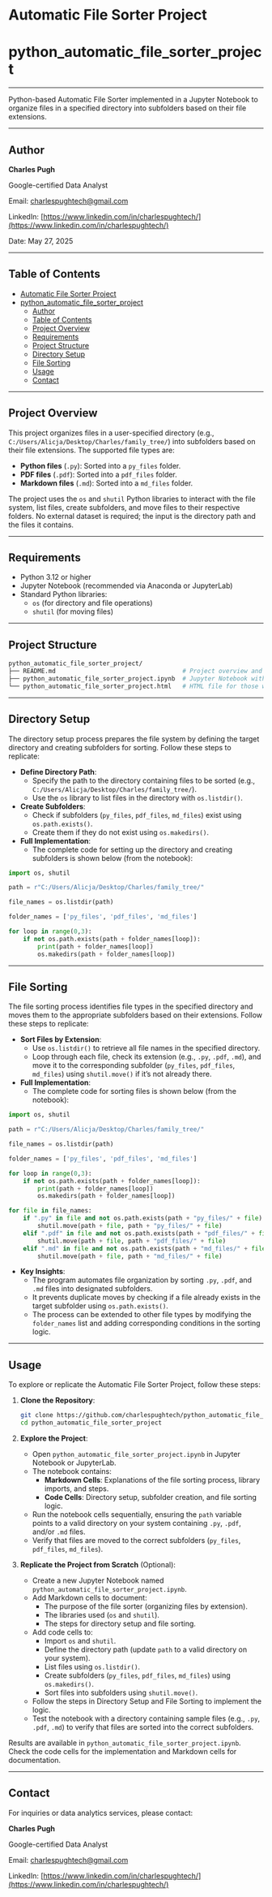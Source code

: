# Automatic File Sorter Project

# python_automatic_file_sorter_project

---

Python-based Automatic File Sorter implemented in a Jupyter Notebook to organize files in a specified directory into subfolders based on their file extensions.

---

## Author

**Charles Pugh**

Google-certified Data Analyst

Email: [charlespughtech@gmail.com](mailto:charlespughtech@gmail.com)

LinkedIn: [https://www.linkedin.com/in/charlespughtech/](https://www.linkedin.com/in/charlespughtech/)

Date: May 27, 2025

---

## Table of Contents

- [Automatic File Sorter Project](#automatic-file-sorter-project)
- [python\_automatic\_file\_sorter\_project](#python_automatic_file_sorter_project)
  - [Author](#author)
  - [Table of Contents](#table-of-contents)
  - [Project Overview](#project-overview)
  - [Requirements](#requirements)
  - [Project Structure](#project-structure)
  - [Directory Setup](#directory-setup)
  - [File Sorting](#file-sorting)
  - [Usage](#usage)
  - [Contact](#contact)

---

## Project Overview

This project organizes files in a user-specified directory (e.g., `C:/Users/Alicja/Desktop/Charles/family_tree/`) into subfolders based on their file extensions. The supported file types are:

- **Python files** (`.py`): Sorted into a `py_files` folder.
- **PDF files** (`.pdf`): Sorted into a `pdf_files` folder.
- **Markdown files** (`.md`): Sorted into a `md_files` folder.

The project uses the `os` and `shutil` Python libraries to interact with the file system, list files, create subfolders, and move files to their respective folders. No external dataset is required; the input is the directory path and the files it contains.

---

## Requirements

- Python 3.12 or higher
- Jupyter Notebook (recommended via Anaconda or JupyterLab)
- Standard Python libraries:
  - `os` (for directory and file operations)
  - `shutil` (for moving files)

---

## Project Structure

```bash
python_automatic_file_sorter_project/
├── README.md                                   # Project overview and instructions
├── python_automatic_file_sorter_project.ipynb  # Jupyter Notebook with file sorter code
└── python_automatic_file_sorter_project.html   # HTML file for those who cannot view the Jupyter Notebook file
```

---

## Directory Setup

The directory setup process prepares the file system by defining the target directory and creating subfolders for sorting. Follow these steps to replicate:

- **Define Directory Path**:
  - Specify the path to the directory containing files to be sorted (e.g., `C:/Users/Alicja/Desktop/Charles/family_tree/`).
  - Use the `os` library to list files in the directory with `os.listdir()`.
- **Create Subfolders**:
  - Check if subfolders (`py_files`, `pdf_files`, `md_files`) exist using `os.path.exists()`.
  - Create them if they do not exist using `os.makedirs()`.
- **Full Implementation**:
  - The complete code for setting up the directory and creating subfolders is shown below (from the notebook):

```python
import os, shutil

path = r"C:/Users/Alicja/Desktop/Charles/family_tree/"

file_names = os.listdir(path)

folder_names = ['py_files', 'pdf_files', 'md_files']

for loop in range(0,3):
    if not os.path.exists(path + folder_names[loop]):
        print(path + folder_names[loop])
        os.makedirs(path + folder_names[loop])
```

---

## File Sorting

The file sorting process identifies file types in the specified directory and moves them to the appropriate subfolders based on their extensions. Follow these steps to replicate:

- **Sort Files by Extension**:
  - Use `os.listdir()` to retrieve all file names in the specified directory.
  - Loop through each file, check its extension (e.g., `.py`, `.pdf`, `.md`), and move it to the corresponding subfolder (`py_files`, `pdf_files`, `md_files`) using `shutil.move()` if it’s not already there.
- **Full Implementation**:
  - The complete code for sorting files is shown below (from the notebook):

```python
import os, shutil

path = r"C:/Users/Alicja/Desktop/Charles/family_tree/"

file_names = os.listdir(path)

folder_names = ['py_files', 'pdf_files', 'md_files']

for loop in range(0,3):
    if not os.path.exists(path + folder_names[loop]):
        print(path + folder_names[loop])
        os.makedirs(path + folder_names[loop])

for file in file_names:
    if ".py" in file and not os.path.exists(path + "py_files/" + file):
        shutil.move(path + file, path + "py_files/" + file)
    elif ".pdf" in file and not os.path.exists(path + "pdf_files/" + file):
        shutil.move(path + file, path + "pdf_files/" + file)
    elif ".md" in file and not os.path.exists(path + "md_files/" + file):
        shutil.move(path + file, path + "md_files/" + file)
```

- **Key Insights**:
  - The program automates file organization by sorting `.py`, `.pdf`, and `.md` files into designated subfolders.
  - It prevents duplicate moves by checking if a file already exists in the target subfolder using `os.path.exists()`.
  - The process can be extended to other file types by modifying the `folder_names` list and adding corresponding conditions in the sorting logic.

---

## Usage

To explore or replicate the Automatic File Sorter Project, follow these steps:

1. **Clone the Repository**:

   ```bash
   git clone https://github.com/charlespughtech/python_automatic_file_sorter_project.git
   cd python_automatic_file_sorter_project
   ```

2. **Explore the Project**:

   - Open `python_automatic_file_sorter_project.ipynb` in Jupyter Notebook or JupyterLab.
   - The notebook contains:
     - **Markdown Cells**: Explanations of the file sorting process, library imports, and steps.
     - **Code Cells**: Directory setup, subfolder creation, and file sorting logic.
   - Run the notebook cells sequentially, ensuring the `path` variable points to a valid directory on your system containing `.py`, `.pdf`, and/or `.md` files.
   - Verify that files are moved to the correct subfolders (`py_files`, `pdf_files`, `md_files`).

3. **Replicate the Project from Scratch** (Optional):

   - Create a new Jupyter Notebook named `python_automatic_file_sorter_project.ipynb`.
   - Add Markdown cells to document:
     - The purpose of the file sorter (organizing files by extension).
     - The libraries used (`os` and `shutil`).
     - The steps for directory setup and file sorting.
   - Add code cells to:
     - Import `os` and `shutil`.
     - Define the directory path (update `path` to a valid directory on your system).
     - List files using `os.listdir()`.
     - Create subfolders (`py_files`, `pdf_files`, `md_files`) using `os.makedirs()`.
     - Sort files into subfolders using `shutil.move()`.
   - Follow the steps in Directory Setup and File Sorting to implement the logic.
   - Test the notebook with a directory containing sample files (e.g., `.py`, `.pdf`, `.md`) to verify that files are sorted into the correct subfolders.

Results are available in `python_automatic_file_sorter_project.ipynb`. Check the code cells for the implementation and Markdown cells for documentation.

---

## Contact

For inquiries or data analytics services, please contact:

**Charles Pugh**

Google-certified Data Analyst

Email: [charlespughtech@gmail.com](mailto:charlespughtech@gmail.com)

LinkedIn: [https://www.linkedin.com/in/charlespughtech/](https://www.linkedin.com/in/charlespughtech/)
